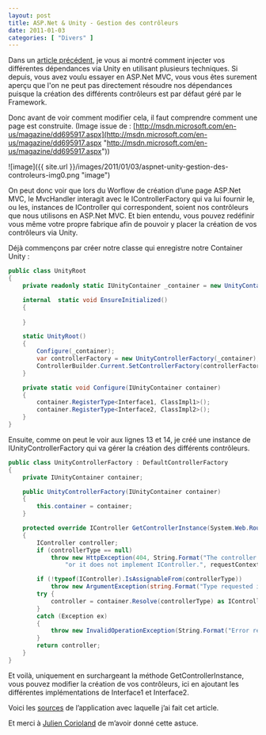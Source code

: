 ```yaml
---
layout: post
title: ASP.Net & Unity - Gestion des contrôleurs
date: 2011-01-03
categories: [ "Divers" ]
---
```


Dans un [article précédent](http://blog.woivre.fr/?p=478), je vous ai montré comment injecter vos différentes dépendances via Unity en utilisant plusieurs techniques. Si depuis, vous avez voulu essayer en ASP.Net MVC, vous vous êtes surement aperçu que l'on ne peut pas directement résoudre nos dépendances puisque la création des différents contrôleurs est par défaut géré par le Framework.

Donc avant de voir comment modifier cela, il faut comprendre comment une page est construite. (Image issue de : [http://msdn.microsoft.com/en-us/magazine/dd695917.aspx](http://msdn.microsoft.com/en-us/magazine/dd695917.aspx "http://msdn.microsoft.com/en-us/magazine/dd695917.aspx"))

![image]({{ site.url }}/images/2011/01/03/aspnet-unity-gestion-des-controleurs-img0.png "image")

On peut donc voir que lors du Worflow de création d’une page ASP.Net MVC, le MvcHandler interagit avec le IControllerFactory qui va lui fournir le, ou les, instances de IController qui correspondent, soient nos contrôleurs que nous utilisons en ASP.Net MVC. Et bien entendu, vous pouvez redéfinir vous même votre propre fabrique afin de pouvoir y placer la création de vos contrôleurs via Unity.

Déjà commençons par créer notre classe qui enregistre notre Container Unity :

```csharp
public class UnityRoot 
{
    private readonly static IUnityContainer _container = new UnityContainer();

    internal  static void EnsureInitialized()
    {
        
    }

    static UnityRoot()
    {
        Configure(_container);
        var controllerFactory = new UnityControllerFactory(_container);
        ControllerBuilder.Current.SetControllerFactory(controllerFactory);
    }

    private static void Configure(IUnityContainer container)
    {
        container.RegisterType<Interface1, ClassImpl1>();
        container.RegisterType<Interface2, ClassImpl2>();
    }
}
```

Ensuite, comme on peut le voir aux lignes 13 et 14, je créé une instance de IUnityControllerFactory qui va gérer la création des différents contrôleurs.

```csharp
public class UnityControllerFactory : DefaultControllerFactory 
{
    private IUnityContainer container;

    public UnityControllerFactory(IUnityContainer container)
    {
        this.container = container;
    }

    protected override IController GetControllerInstance(System.Web.Routing.RequestContext requestContext, Type controllerType)
    {
        IController controller;
        if (controllerType == null)
            throw new HttpException(404, String.Format("The controller for path '{0}' could not be found" +
                "or it does not implement IController.", requestContext.HttpContext.Request.Path));

        if (!typeof(IController).IsAssignableFrom(controllerType))
            throw new ArgumentException(string.Format("Type requested is not a controller: {0}", controllerType.Name), "controllerType");
        try {
            controller = container.Resolve(controllerType) as IController;
        }
        catch (Exception ex)
        {
            throw new InvalidOperationException(String.Format("Error resolving controller {0}", controllerType.Name), ex);
        }
        return controller;
    }
}
```

Et voilà, uniquement en surchargeant la méthode GetControllerInstance, vous pouvez modifier la création de vos contrôleurs, ici en ajoutant les différentes implémentations de Interface1 et Interface2.

Voici les [sources](http://cid-27033cda87e10205.office.live.com/self.aspx/Blog/Demo.ControllerFactory.7z) de l’application avec laquelle j’ai fait cet article.

Et merci à [Julien Corioland](http://blogs.dotnet-france.com/julienc/) de m’avoir donné cette astuce.
